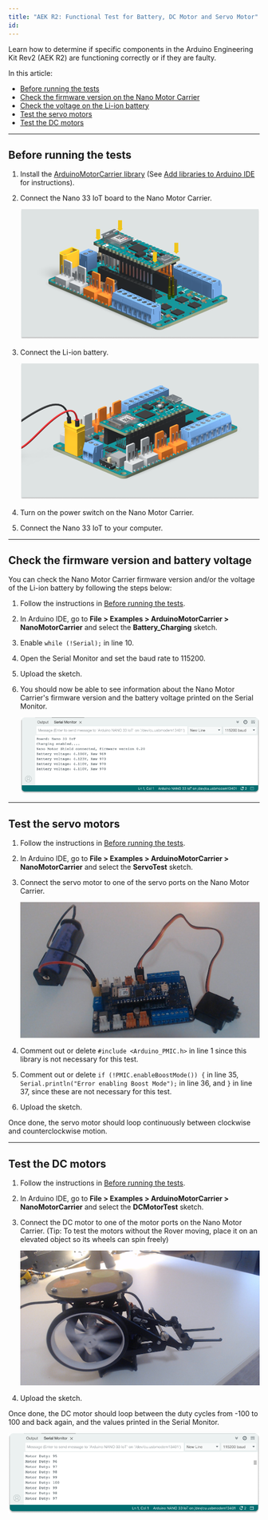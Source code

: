 ```yaml
---
title: "AEK R2: Functional Test for Battery, DC Motor and Servo Motor"
id: 
---
```


Learn how to determine if specific components in the Arduino Engineering Kit Rev2 (AEK R2) are functioning correctly or if they are faulty.

In this article:

- [Before running the tests](#before-running-the-tests)
- [Check the firmware version on the Nano Motor Carrier](#check-firmware-version-and-battery-voltage)
- [Check the voltage on the Li-ion battery](#check-firmware-version-and-battery-voltage)
- [Test the servo motors](#test-the-servo-motors)
- [Test the DC motors](#test-the-dc-motors)

---
<a id="before-running-the-tests"></a>

## Before running the tests

1. Install the [ArduinoMotorCarrier library](https://www.arduino.cc/reference/en/libraries/arduinomotorcarrier/) (See [Add libraries to Arduino IDE](https://support.arduino.cc/hc/en-us/articles/5145457742236-Add-libraries-to-Arduino-IDE) for instructions).
2. Connect the Nano 33 IoT board to the Nano Motor Carrier.

    ![The Nano 33 IoT board plugged to the Arduino Nano Motor Carrier](img/Nano33IoT-plug.png)

3. Connect the Li-ion battery.

    ![The Li-ion battery connected Arduino Nano Motor Carrier](img/NanoMotorCarrier-battery-connection.png)

4. Turn on the power switch on the Nano Motor Carrier.
5. Connect the Nano 33 IoT to your computer.

---

<a id="check-firmware-version-and-battery-voltage"></a>

## Check the firmware version and battery voltage

You can check the Nano Motor Carrier firmware version and/or the voltage of the Li-ion battery by following the steps below:

1. Follow the instructions in [Before running the tests](#before-running-the-tests).
2. In Arduino IDE, go to **File > Examples > ArduinoMotorCarrier > NanoMotorCarrier** and select the **Battery_Charging** sketch.
3. Enable `while (!Serial);` in line 10.
4. Open the Serial Monitor and set the baud rate to 115200.
5. Upload the sketch.
6. You should now be able to see information about the Nano Motor Carrier's firmware version and the battery voltage printed on the Serial Monitor.

    ![The Arduino Serial Monitor with the Nano Motor Carrier's firmware version and the battery voltage printed](img/AEK-R2-Firmware-Battery-test.png)

---

<a id="test-the-servo-motors"></a>

## Test the servo motors

1. Follow the instructions in [Before running the tests](#before-running-the-tests).
2. In Arduino IDE, go to **File > Examples > ArduinoMotorCarrier > NanoMotorCarrier** and select the **ServoTest** sketch.
3. Connect the servo motor to one of the servo ports on the Nano Motor Carrier.

    ![Nano Motor Carrier with Nano 33 IoT, servo motor, and Li-ion battery plugged](img/AEK-R2-Servo-plugged-test.png)

4. Comment out or delete `#include <Arduino_PMIC.h>` in line 1 since this library is not necessary for this test.
5. Comment out or delete `if (!PMIC.enableBoostMode()) {` in line 35, `Serial.println("Error enabling Boost Mode");` in line 36, and `}` in line 37, since these are not necessary for this test.
6. Upload the sketch.

Once done, the servo motor should loop continuously between clockwise and counterclockwise motion.

---

<a id="test-the-dc-motors"></a>

## Test the DC motors

1. Follow the instructions in [Before running the tests](#before-running-the-tests).
2. In Arduino IDE, go to **File > Examples > ArduinoMotorCarrier > NanoMotorCarrier** and select the **DCMotorTest** sketch.
3. Connect the DC motor to one of the motor ports on the Nano Motor Carrier. (Tip: To test the motors without the Rover moving, place it on an elevated object so its wheels can spin freely)

    ![Rover placed on an elevated object with its wheels spinning freely](img/AEK-R2-Rover-Spinning-test.png)

4. Upload the sketch.

Once done, the DC motor should loop between the duty cycles from -100 to 100 and back again, and the values printed in the Serial Monitor.
    
![The Arduino Serial Monitor with the Motor Duty Cycle printed](img/AEK-R2-DC-Motor-test.png)
